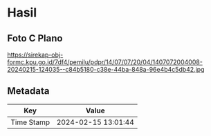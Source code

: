 # Hasil

## Foto C Plano

https://sirekap-obj-formc.kpu.go.id/7df4/pemilu/pdpr/14/07/07/20/04/1407072004008-20240215-124035--c84b5180-c38e-44ba-848a-96e4b4c5db42.jpg


## Metadata

| Key        | Value               |
| ---------- | ------------------- |
| Time Stamp | 2024-02-15 13:01:44 |



